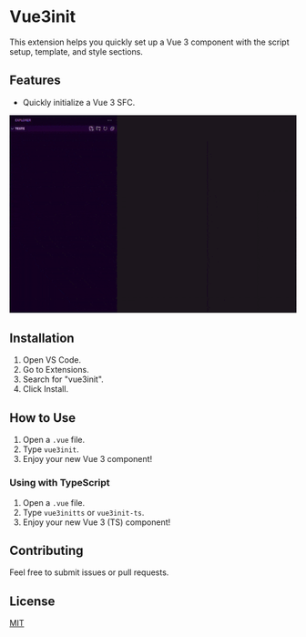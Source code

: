 # Vue3init

This extension helps you quickly set up a Vue 3 component with the script setup, template, and style sections.

## Features

- Quickly initialize a Vue 3 SFC.

![Demo](images/demo.gif)

## Installation

1. Open VS Code.
2. Go to Extensions.
3. Search for "vue3init".
4. Click Install.

## How to Use

1. Open a `.vue` file.
2. Type `vue3init`.
3. Enjoy your new Vue 3 component!

### Using with TypeScript

   1. Open a `.vue` file.
   2. Type `vue3initts` or `vue3init-ts`.
   3. Enjoy your new Vue 3 (TS) component!

## Contributing

Feel free to submit issues or pull requests.

## License

[MIT](LICENSE)
